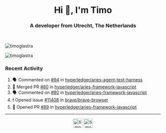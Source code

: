 <h1 align="center">Hi 👋, I'm Timo</h1>
<h3 align="center">A developer from Utrecht, The Netherlands</h3>
<br/>
<!-- https://github.com/rahuldkjain/github-profile-readme-generator --!>

<p align="left"><img src="https://github-readme-stats.vercel.app/api?username=timoglastra&show_icons=true&count_private=tru" alt="timoglastra" /></p>
<p align="left"><img src="https://github-readme-stats.vercel.app/api/top-langs/?username=timoglastra&layout=compact" alt="timoglastra" /><p>

<h3>Recent Activity</h3>

<!--START_SECTION:activity-->
1. 🗣 Commented on [#94](https://github.com//hyperledger/aries-agent-test-harness/issues/94) in [hyperledger/aries-agent-test-harness](https://github.com//hyperledger/aries-agent-test-harness)
2. 🎉 Merged PR [#80](https://github.com//hyperledger/aries-framework-javascript/pull/80) in [hyperledger/aries-framework-javascript](https://github.com//hyperledger/aries-framework-javascript)
3. 🗣 Commented on [#80](https://github.com//hyperledger/aries-framework-javascript/issues/80) in [hyperledger/aries-framework-javascript](https://github.com//hyperledger/aries-framework-javascript)
4. ❗️ Opened issue [#11408](https://github.com//brave/brave-browser/issues/11408) in [brave/brave-browser](https://github.com//brave/brave-browser)
5. 💪 Opened PR [#89](https://github.com//hyperledger/aries-framework-javascript/pull/89) in [hyperledger/aries-framework-javascript](https://github.com//hyperledger/aries-framework-javascript)
<!--END_SECTION:activity-->

---

<p align="center">
<a href="https://twitter.com/timoglastra" target="blank"><img align="center" src="https://cdn.jsdelivr.net/npm/simple-icons@3.0.1/icons/twitter.svg" alt="timoglastra" height="30" width="30" /></a>
<a href="https://linkedin.com/in/timoglastra" target="blank"><img align="center" src="https://cdn.jsdelivr.net/npm/simple-icons@3.0.1/icons/linkedin.svg" alt="timoglastra" height="30" width="30" /></a>
</p>



